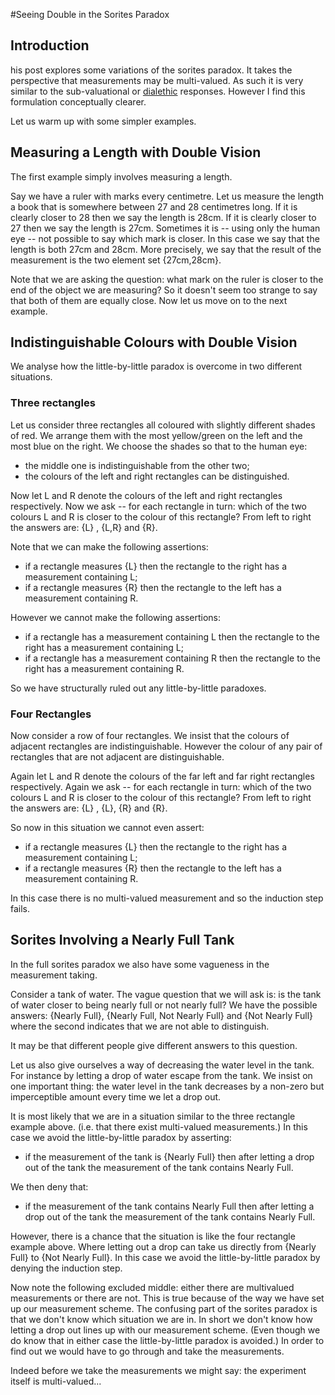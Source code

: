 #Seeing Double in the Sorites Paradox

## Introduction


his post explores some variations of the sorites paradox. It takes the perspective that measurements may be multi-valued. As such it is very similar to the sub-valuational or [dialethic](https://en.wikipedia.org/wiki/Dialetheism) responses. However I find this formulation conceptually clearer.

Let us warm up with some simpler examples.

## Measuring a Length with Double Vision

The first example simply involves measuring a length.

<p>Say we have a ruler with marks every centimetre. Let us measure the length a book that is somewhere between 27 and 28 centimetres long. If it is clearly closer to 28 then we say the length is 28cm. If it is clearly closer to 27 then we say the length is 27cm. Sometimes it is -- using only the human eye -- not possible to say which mark is closer. In this case we say that the length is both 27cm and 28cm. More precisely, we say that the result of the measurement is the two element set {27cm,28cm}.</p>
<p>Note that we are asking the question: what mark on the ruler is closer to the end of the object we are measuring? So it doesn't seem too strange to say that both of them are equally close. Now let us move on to the next example.</p>
<h2 id="indistinguishable-colours-with-double-vision">Indistinguishable Colours with Double Vision</h2>
<p>We analyse how the little-by-little paradox is overcome in two different situations.</p>
<h3 id="three-rectangles">Three rectangles</h3>
<p>Let us consider three rectangles all coloured with slightly different shades of red. We arrange them with the most yellow/green on the left and the most blue on the right. We choose the shades so that to the human eye:</p>
<ul>
    <li>the middle one is indistinguishable from the other two;</li>
    <li>the colours of the left and right rectangles can be distinguished.</li>
</ul>
<p>Now let L and R denote the colours of the left and right rectangles respectively. Now we ask -- for each rectangle in turn: which of the two colours L and R is closer to the colour of this rectangle? From left to right the answers are: {L} , {L,R} and {R}.</p>
<p>Note that we can make the following assertions:</p>
<ul>
    <li>if a rectangle measures {L} then the rectangle to the right has a measurement containing L;</li>
    <li>if a rectangle measures {R} then the rectangle to the left has a measurement containing R.</li>
</ul>
<p>However we cannot make the following assertions:</p>
<ul>
    <li>if a rectangle has a measurement containing L then the rectangle to the right has a measurement containing L;</li>
    <li>if a rectangle has a measurement containing R then the rectangle to the right has a measurement containing R.</li>
</ul>
<p>So we have structurally ruled out any little-by-little paradoxes.</p>
<h3 id="four-rectangles">Four Rectangles</h3>
<p>Now consider a row of four rectangles. We insist that the colours of adjacent rectangles are indistinguishable. However the colour of any pair of rectangles that are not adjacent are distinguishable.</p>
<p>Again let L and R denote the colours of the far left and far right rectangles respectively. Again we ask -- for each rectangle in turn: which of the two colours L and R is closer to the colour of this rectangle? From left to right the answers are: {L} , {L}, {R} and {R}.</p>
<p>So now in this situation we cannot even assert:</p>
<ul>
    <li>if a rectangle measures {L} then the rectangle to the right has a measurement containing L;</li>
    <li>if a rectangle measures {R} then the rectangle to the left has a measurement containing R.</li>
</ul>
<p>In this case there is no multi-valued measurement and so the induction step fails.</p>
<h2 id="sorites-involving-a-nearly-full-tank">Sorites Involving a Nearly Full Tank</h2>
<p>In the full sorites paradox we also have some vagueness in the measurement taking.</p>
<p>Consider a tank of water. The vague question that we will ask is: is the tank of water closer to being nearly full or not nearly full? We have the possible answers: {Nearly Full}, {Nearly Full, Not Nearly Full} and {Not Nearly Full} where the second indicates that we are not able to distinguish.</p>
<p>It may be that different people give different answers to this question.</p>
<p>Let us also give ourselves a way of decreasing the water level in the tank. For instance by letting a drop of water escape from the tank. We insist on one important thing: the water level in the tank decreases by a non-zero but imperceptible amount every time we let a drop out.</p>
<p>It is most likely that we are in a situation similar to the three rectangle example above. (i.e. that there exist multi-valued measurements.) In this case we avoid the little-by-little paradox by asserting:</p>
<ul>
    <li>if the measurement of the tank is {Nearly Full} then after letting a drop out of the tank the measurement of the tank contains Nearly Full.</li>
</ul>
<p>We then deny that:</p>
<ul>
    <li>if the measurement of the tank contains Nearly Full then after letting a drop out of the tank the measurement of the tank contains Nearly Full.</li>
</ul>
<p>However, there is a chance that the situation is like the four rectangle example above. Where letting out a drop can take us directly from {Nearly Full} to {Not Nearly Full}. In this case we avoid the little-by-little paradox by denying the induction step.</p>
<p>Now note the following excluded middle: either there are multivalued measurements or there are not. This is true because of the way we have set up our measurement scheme. The confusing part of the sorites paradox is that we don't know which situation we are in. In short we don't know how letting a drop out lines up with our measurement scheme. (Even though we do know that in either case the little-by-little paradox is avoided.) In order to find out we would have to go through and take the measurements.</p>
<p>Indeed before we take the measurements we might say: the experiment itself is multi-valued...</p>
